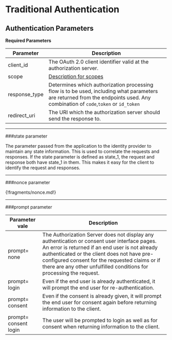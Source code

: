 # Traditional Authentication

## Authentication Parameters

**Required Parameters**


| Parameter                     | Description |
| --------------------- | -------- |
| client_id | The OAuth 2.0 client identifier valid at the authorization server.  |                         
| scope | [Description for scopes](scopes-claims.md)  |                         
| response_type           | Determines which authorization processing flow is to be used, including what parameters are returned from the endpoints used. Any combination of `code`,`token` or `id_token`   |                          
| redirect_uri             |  The URI which the authorization server should send the response to. |

----

###state parameter

The parameter passed from the application to the identity provider to maintain any state information. This is used to correlate the requests and responses. If the state parameter is defined as state_1, the request and response both have state_1 in them. This makes it easy for the client to identify the request and responses.

----
###nonce parameter

{!fragments/nonce.md!}

----


###prompt parameter

| Parameter vale                 | Description    | 
| --------------------- | ------------- |
| prompt= none |The Authorization Server does not display any authentication or consent user interface pages. An error is returned if an end user is not already authenticated or the client does not have pre-configured consent for the requested claims or if there are any other unfulfilled conditions for processing the request.  |                       
| prompt= login |Even if the end user is already authenticated, it will prompt the end user for re-authentication.  |                       
| prompt= consent           |Even if the consent is already given, it will prompt the end user for consent again before returning information to the client.  |                        
| prompt= consent login  | The user will be prompted to login as well as for consent when returning information to the client.  |
